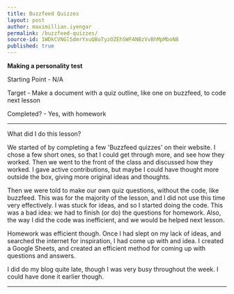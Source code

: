 ```yaml
---
title: Buzzfeed Quizzes
layout: post
author: maximillian.iyengar
permalink: /buzzfeed-quizzes/
source-id: 1WDkCVNGl5dmrYxuQBoTyzOZEhSWFANBzVvBhMpMboN8
published: true
---
```

**Making a personality test**

 

Starting Point - N/A

Target - Make a document with a quiz outline, like one on buzzfeed, to code next lesson

Completed? - Yes, with homework

***

What did I do this lesson?

We started of by completing a few 'Buzzfeed quizzes' on their website. I chose a few short ones, so that I could get through more, and see how they worked. Then we went to the front of the class and discussed how they worked. I gave active contributions, but maybe I could have thought more outside the box, giving more original ideas and thoughts.

Then we were told to make our own quiz questions, without the code, like buzzfeed. This was for the majority of the lesson, and I did not use this time very effectively. I was stuck for ideas, and so I started doing the code. This was a bad idea: we had to finish (or do) the questions for homework. Also, the way I did the code was inefficient, and we would be helped next lesson.

Homework was efficient though. Once I had slept on my lack of ideas, and searched the internet for inspiration, I had come up with and idea. I created a Google Sheets, and created an efficient method for coming up with questions and answers. 

I did do my blog quite late, though I was very busy throughout the week. I could have done it earlier though.

***

